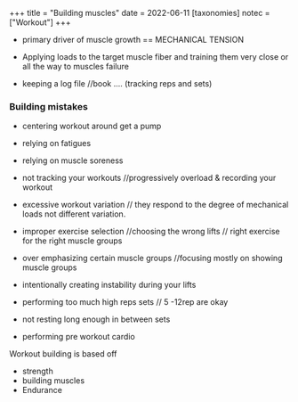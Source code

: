 +++
title = "Building muscles"
date = 2022-06-11
[taxonomies]
notec = ["Workout"]
+++

* primary driver of muscle growth == MECHANICAL TENSION

* Applying loads to the target muscle fiber and training them very close or all the way to muscles failure 

* keeping a log file //book .... (tracking reps and sets)


### Building mistakes
* centering workout around get a pump
* relying on fatigues
* relying on muscle soreness
* not tracking your workouts
//progressively overload & recording your workout

* excessive workout variation
// they respond to the degree of mechanical loads not different variation.

* improper exercise selection //choosing the wrong lifts
 // right exercise for the right muscle groups
 
 
* over emphasizing certain muscle groups
 //focusing mostly on showing muscle groups
 
 
* intentionally creating instability during your lifts

* performing too much high reps sets
// 5 -12rep are okay

* not resting long enough in between sets

* performing pre workout cardio 


Workout building is based off
* strength 
* building muscles
* Endurance 
